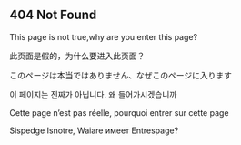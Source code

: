 404 Not Found
---
This page is not true,why are you enter this page?

此页面是假的，为什么要进入此页面？

このページは本当ではありません、なぜこのページに入ります

이 페이지는 진짜가 아닙니다. 왜 들어가시겠습니까

Cette page n’est pas réelle, pourquoi entrer sur cette page

Sispedge Isnotre, Waiare имеет Entrespage?

